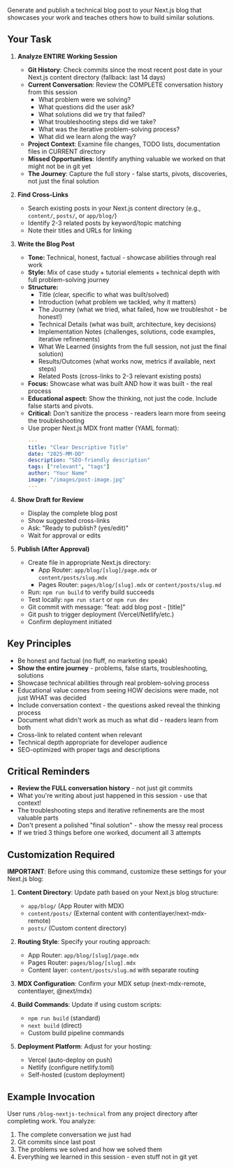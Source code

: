 Generate and publish a technical blog post to your Next.js blog that showcases your work and teaches others how to build similar solutions.

## Your Task

1. **Analyze ENTIRE Working Session**
   - **Git History**: Check commits since the most recent post date in your Next.js content directory (fallback: last 14 days)
   - **Current Conversation**: Review the COMPLETE conversation history from this session
     - What problem were we solving?
     - What questions did the user ask?
     - What solutions did we try that failed?
     - What troubleshooting steps did we take?
     - What was the iterative problem-solving process?
     - What did we learn along the way?
   - **Project Context**: Examine file changes, TODO lists, documentation files in CURRENT directory
   - **Missed Opportunities**: Identify anything valuable we worked on that might not be in git yet
   - **The Journey**: Capture the full story - false starts, pivots, discoveries, not just the final solution

2. **Find Cross-Links**
   - Search existing posts in your Next.js content directory (e.g., `content/`, `posts/`, or `app/blog/`)
   - Identify 2-3 related posts by keyword/topic matching
   - Note their titles and URLs for linking

3. **Write the Blog Post**
   - **Tone:** Technical, honest, factual - showcase abilities through real work
   - **Style:** Mix of case study + tutorial elements + technical depth with full problem-solving journey
   - **Structure:**
     - Title (clear, specific to what was built/solved)
     - Introduction (what problem we tackled, why it matters)
     - The Journey (what we tried, what failed, how we troubleshot - be honest!)
     - Technical Details (what was built, architecture, key decisions)
     - Implementation Notes (challenges, solutions, code examples, iterative refinements)
     - What We Learned (insights from the full session, not just the final solution)
     - Results/Outcomes (what works now, metrics if available, next steps)
     - Related Posts (cross-links to 2-3 relevant existing posts)
   - **Focus:** Showcase what was built AND how it was built - the real process
   - **Educational aspect:** Show the thinking, not just the code. Include false starts and pivots.
   - **Critical:** Don't sanitize the process - readers learn more from seeing the troubleshooting
   - Use proper Next.js MDX front matter (YAML format):
     ```yaml
     ---
     title: "Clear Descriptive Title"
     date: "2025-MM-DD"
     description: "SEO-friendly description"
     tags: ["relevant", "tags"]
     author: "Your Name"
     image: "/images/post-image.jpg"
     ---
     ```

4. **Show Draft for Review**
   - Display the complete blog post
   - Show suggested cross-links
   - Ask: "Ready to publish? (yes/edit)"
   - Wait for approval or edits

5. **Publish (After Approval)**
   - Create file in appropriate Next.js directory:
     - App Router: `app/blog/[slug]/page.mdx` or `content/posts/slug.mdx`
     - Pages Router: `pages/blog/[slug].mdx` or `content/posts/slug.md`
   - Run: `npm run build` to verify build succeeds
   - Test locally: `npm run start` or `npm run dev`
   - Git commit with message: "feat: add blog post - [title]"
   - Git push to trigger deployment (Vercel/Netlify/etc.)
   - Confirm deployment initiated

## Key Principles
- Be honest and factual (no fluff, no marketing speak)
- **Show the entire journey** - problems, false starts, troubleshooting, solutions
- Showcase technical abilities through real problem-solving process
- Educational value comes from seeing HOW decisions were made, not just WHAT was decided
- Include conversation context - the questions asked reveal the thinking process
- Document what didn't work as much as what did - readers learn from both
- Cross-link to related content when relevant
- Technical depth appropriate for developer audience
- SEO-optimized with proper tags and descriptions

## Critical Reminders
- **Review the FULL conversation history** - not just git commits
- What you're writing about just happened in this session - use that context!
- The troubleshooting steps and iterative refinements are the most valuable parts
- Don't present a polished "final solution" - show the messy real process
- If we tried 3 things before one worked, document all 3 attempts

## Customization Required

**IMPORTANT**: Before using this command, customize these settings for your Next.js blog:

1. **Content Directory**: Update path based on your Next.js blog structure:
   - `app/blog/` (App Router with MDX)
   - `content/posts/` (External content with contentlayer/next-mdx-remote)
   - `posts/` (Custom content directory)

2. **Routing Style**: Specify your routing approach:
   - App Router: `app/blog/[slug]/page.mdx`
   - Pages Router: `pages/blog/[slug].mdx`
   - Content layer: `content/posts/slug.md` with separate routing

3. **MDX Configuration**: Confirm your MDX setup (next-mdx-remote, contentlayer, @next/mdx)

4. **Build Commands**: Update if using custom scripts:
   - `npm run build` (standard)
   - `next build` (direct)
   - Custom build pipeline commands

5. **Deployment Platform**: Adjust for your hosting:
   - Vercel (auto-deploy on push)
   - Netlify (configure netlify.toml)
   - Self-hosted (custom deployment)

## Example Invocation
User runs `/blog-nextjs-technical` from any project directory after completing work. You analyze:
1. The complete conversation we just had
2. Git commits since last post
3. The problems we solved and how we solved them
4. Everything we learned in this session - even stuff not in git yet